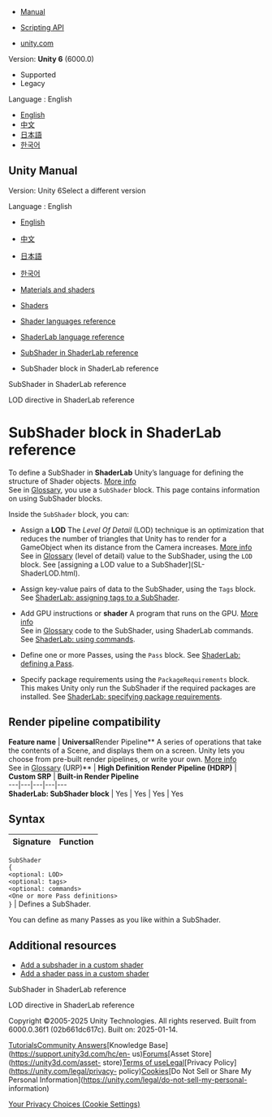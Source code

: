 [](https://docs.unity3d.com)

  * [Manual](../Manual/index.html)
  * [Scripting API](../ScriptReference/index.html)

  * [unity.com](https://unity.com/)

Version: **Unity 6** (6000.0)

  * Supported
  * Legacy

Language : English

  * [English](/Manual/SL-SubShader.html)
  * [中文](/cn/current/Manual/SL-SubShader.html)
  * [日本語](/ja/current/Manual/SL-SubShader.html)
  * [한국어](/kr/current/Manual/SL-SubShader.html)

[](https://docs.unity3d.com)

## Unity Manual

Version: Unity 6Select a different version

Language : English

  * [English](/Manual/SL-SubShader.html)
  * [中文](/cn/current/Manual/SL-SubShader.html)
  * [日本語](/ja/current/Manual/SL-SubShader.html)
  * [한국어](/kr/current/Manual/SL-SubShader.html)

  * [Materials and shaders](materials-and-shaders.html)
  * [Shaders](Shaders.html)
  * [Shader languages reference](shaders-reference.html)
  * [ShaderLab language reference](SL-Reference.html)
  * [SubShader in ShaderLab reference](SL-SubShader-object.html)
  * SubShader block in ShaderLab reference

[](SL-SubShader-object.html)

SubShader in ShaderLab reference

[](SL-ShaderLOD.html)

LOD directive in ShaderLab reference

# SubShader block in ShaderLab reference

To define a SubShader in **ShaderLab** Unity’s language for defining the
structure of Shader objects. [More info](SL-Shader.html)  
See in [Glossary](Glossary.html#ShaderLab), you use a `SubShader` block. This
page contains information on using SubShader blocks.

Inside the `SubShader` block, you can:

  * Assign a **LOD** The _Level Of Detail_ (LOD) technique is an optimization that reduces the number of triangles that Unity has to render for a GameObject when its distance from the Camera increases. [More info](LevelOfDetail.html)  
See in [Glossary](Glossary.html#LOD) (level of detail) value to the SubShader,
using the `LOD` block. See [assigning a LOD value to a SubShader](SL-
ShaderLOD.html).

  * Assign key-value pairs of data to the SubShader, using the `Tags` block. See [ShaderLab: assigning tags to a SubShader](SL-SubShaderTags.html).
  * Add GPU instructions or **shader** A program that runs on the GPU. [More info](Shaders.html)  
See in [Glossary](Glossary.html#Shader) code to the SubShader, using ShaderLab
commands. See [ShaderLab: using commands](SL-Reference.html).

  * Define one or more Passes, using the `Pass` block. See [ShaderLab: defining a Pass](SL-Pass.html).
  * Specify package requirements using the `PackageRequirements` block. This makes Unity only run the SubShader if the required packages are installed. See [ShaderLab: specifying package requirements](SL-PackageRequirements.html).

## Render pipeline compatibility

**Feature name** | **Universal**Render Pipeline** A series of operations that take the contents of a Scene, and displays them on a screen. Unity lets you choose from pre-built render pipelines, or write your own. [More info](render-pipelines.html)  
See in [Glossary](Glossary.html#Renderpipeline) (URP)** | **High Definition Render Pipeline (HDRP)** | **Custom SRP** | **Built-in Render Pipeline**  
---|---|---|---|---  
**ShaderLab: SubShader block** | Yes | Yes | Yes | Yes  
  
## Syntax

**Signature** | **Function**  
---|---  
`SubShader`  
`{`  
`<optional: LOD>`  
`<optional: tags>`  
`<optional: commands>`  
`<One or more Pass definitions>`  
`}` | Defines a SubShader.  
  
You can define as many Passes as you like within a SubShader.  
  
## Additional resources

  * [Add a subshader in a custom shader](writing-shader-create-subshader-object.html)
  * [Add a shader pass in a custom shader](writing-shader-create-shader-pass.html)

[](SL-SubShader-object.html)

SubShader in ShaderLab reference

[](SL-ShaderLOD.html)

LOD directive in ShaderLab reference

Copyright ©2005-2025 Unity Technologies. All rights reserved. Built from
6000.0.36f1 (02b661dc617c). Built on: 2025-01-14.

[Tutorials](https://learn.unity.com/)[Community
Answers](https://answers.unity3d.com)[Knowledge
Base](https://support.unity3d.com/hc/en-
us)[Forums](https://forum.unity3d.com)[Asset Store](https://unity3d.com/asset-
store)[Terms of
use](https://docs.unity3d.com/Manual/TermsOfUse.html)[Legal](https://unity.com/legal)[Privacy
Policy](https://unity.com/legal/privacy-
policy)[Cookies](https://unity.com/legal/cookie-policy)[Do Not Sell or Share
My Personal Information](https://unity.com/legal/do-not-sell-my-personal-
information)

[Your Privacy Choices (Cookie Settings)](javascript:void\(0\);)

